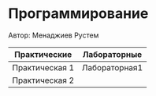 # Программирование
Автор: Менаджиев Рустем

|	Практические	| Лабораторные |
|   --------------- |:------------:|
|   Практическая 1  | Лабораторная1|
|	Практическая 2	|